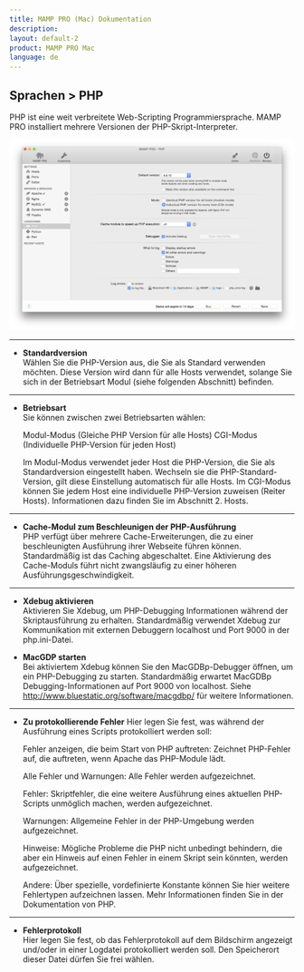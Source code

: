```yaml
---
title: MAMP PRO (Mac) Dokumentation
description: 
layout: default-2
product: MAMP PRO Mac
language: de
---
```


## Sprachen > PHP

PHP ist eine weit verbreitete Web-Scripting Programmiersprache. MAMP PRO installiert mehrere Versionen der PHP-Skript-Interpreter.

![MAMP](php.png)

---

*  **Standardversion**  
   Wählen Sie die PHP-Version aus, die Sie als Standard verwenden möchten. Diese Version wird  dann für alle Hosts              verwendet, solange Sie sich in der Betriebsart Modul (siehe folgenden Abschnitt) befinden.

---

*  **Betriebsart**  
   Sie können zwischen zwei Betriebsarten wählen:

   Modul-Modus (Gleiche PHP Version für alle Hosts)
   CGI-Modus (Individuelle PHP-Version für jeden Host)

   Im Modul-Modus verwendet jeder Host die PHP-Version, die Sie als Standardversion eingestellt haben. Wechseln sie die         PHP-Standard-Version, gilt diese Einstellung automatisch für alle Hosts. Im CGI-Modus können Sie jedem Host eine             individuelle PHP-Version zuweisen (Reiter Hosts). Informationen dazu finden Sie im Abschnitt 2. Hosts.
   
---

*  **Cache-Modul zum Beschleunigen der PHP-Ausführung**  
   PHP verfügt über mehrere Cache-Erweiterungen, die zu einer beschleunigten Ausführung ihrer Webseite führen können.           Standardmäßig ist das Caching abgeschaltet. Eine Aktivierung des Cache-Moduls führt nicht zwangsläufig zu einer höheren      Ausführungsgeschwindigkeit.

---

*  **Xdebug aktivieren**  
   Aktivieren Sie Xdebug, um PHP-Debugging Informationen während der Skriptausführung zu erhalten. Standardmäßig verwendet      Xdebug zur Kommunikation mit externen Debuggern localhost und Port 9000 in der php.ini-Datei.

*  **MacGDP starten**  
   Bei aktiviertem Xdebug können Sie den MacGDBp-Debugger öffnen, um ein PHP-Debugging zu starten. Standardmäßig erwartet       MacGDBp Debugging-Informationen auf Port 9000 von localhost. Siehe http://www.bluestatic.org/software/macgdbp/ für weitere    Informationen. 

---

*  **Zu protokollierende Fehler**
   Hier legen Sie fest, was während der Ausführung eines Scripts protokolliert werden soll:

   Fehler anzeigen, die beim Start von PHP auftreten: Zeichnet PHP-Fehler auf, die auftreten, wenn Apache das PHP-Module       lädt.

   Alle Fehler und Warnungen: Alle Fehler werden aufgezeichnet.

   Fehler: Skriptfehler, die eine weitere Ausführung eines aktuellen PHP-Scripts unmöglich machen, werden aufgezeichnet.

   Warnungen: Allgemeine Fehler in der PHP-Umgebung werden aufgezeichnet.

   Hinweise: Mögliche Probleme die PHP nicht unbedingt behindern, die aber ein Hinweis auf einen Fehler in einem Skript sein    könnten, werden aufgezeichnet.

   Andere: Über spezielle, vordefinierte Konstante können Sie hier weitere Fehlertypen aufzeichnen lassen. Mehr Informationen    finden Sie in der Dokumentation von PHP.
 
---
   

*  **Fehlerprotokoll**  
   Hier legen Sie fest, ob das Fehlerprotokoll auf dem Bildschirm angezeigt und/oder in einer Logdatei protokolliert werden     soll. Den Speicherort dieser Datei dürfen Sie frei wählen.
   
